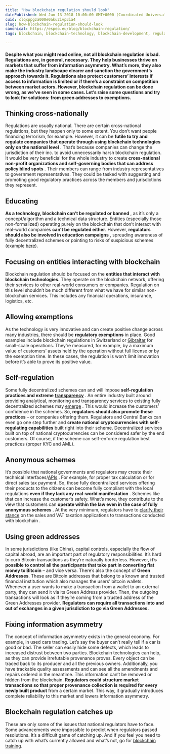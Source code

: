 ```yaml
---
title: "How blockchain regulation should look"
datePublished: Wed Jun 13 2018 10:00:00 GMT+0000 (Coordinated Universal Time)
cuid: clqxppgza000e0aku2ivp3ia4
slug: how-blockchain-regulation-should-look
canonical: https://espeo.eu/blog/blockchain-regulation/
tags: blockchain, blockchain-technology, blockchain-development, regulations

---
```


#### **Despite what you might read online, not all blockchain regulation is bad. Regulations are, in general, necessary. They help businesses thrive on markets that suffer from information asymmetry. What’s more, they also make the industry landscape clearer and sanction the government’s approach towards it. Regulations also protect customers’ interests if access to information is limited or if there’s a constraint on competition between market actors. However, blockchain regulation can be done wrong, as we’ve seen in some cases. Let’s raise some questions and try to look for solutions: from green addresses to exemptions.**

## **Thinking cross-nationally**

Regulations are usually national. There are certain cross-national regulations, but they happen only to some extent. You don’t want people financing terrorism, for example. However, it can be **futile to try and regulate companies that operate through using blockchain technologies only on the national level** . That’s because companies can change the jurisdiction of their inc. to avoid unnecessarily harsh blockchain regulation. It would be very beneficial for the whole industry to create **cross-national non-profit organizations and self-governing bodies that can address policy blind spots** . Their members can range from industry representatives to government representatives. They could be tasked with suggesting and promoting good regulatory practices across the members and jurisdictions they represent.

## **Educating**

**As a technology, blockchain can’t be regulated or banned** , as it’s only a concept/algorithm and a technical data structure. Entities (especially those non-formalized) operating purely on the blockchain that don’t interact with real-world companies **can’t be regulated either**. However, **regulators should also be involved in education campaigns** , spreading awareness of fully decentralized schemes or pointing to risks of suspicious schemes (example [here](https://en.wikipedia.org/wiki/OneCoin)).

## **Focusing on entities interacting with blockchain**

Blockchain regulation should be focused on the **entities that interact with blockchain technologies.** They operate on the blockchain network, offering their services to other real-world consumers or companies. Regulation on this level shouldn’t be much different from what we have for similar non-blockchain services. This includes any financial operations, insurance, logistics, etc.

## **Allowing exemptions**

As the technology is very innovative and can create positive change across many industries, there should be **regulatory exemptions** in place. Good examples include blockchain regulations in Switzerland or [Gibraltar](http://www.gibraltarfinance.gi/downloads/20170508-dlt-consultation-published-version.pdf) for small-scale operations. They’re measured, for example, by a maximum value of customers’ assets held by the operation without full license or by the exemption time. In these cases, the regulation is won’t limit innovation before it’s able to prove its positive value.

## **Self-regulation**

Some fully decentralized schemes can and will impose **self-regulation practices and extreme** [**transparency**](https://papers.ssrn.com/sol3/papers.cfm?abstract_id=822385) . An entire industry built around providing analytical, monitoring and transparency services to existing fully decentralized schemes may [emerge](https://medium.com/@MyFunSpirit/eu-commits-%C3%A25-million-to-fund-blockchain-surveillance-research-f818731770b6) . This would increase the customers’ confidence in the schemes. So, **regulators should also promote these practices** – or companies offering them. Regulators and Central Banks can even go one step further and **create national cryptocurrencies** **with self-regulating capabilities** built right into their scheme. Decentralized services built on top of national cryptocurrencies can be considered safer by the end customers. Of course, if the scheme can self-enforce regulation best practices (proper KYC and AML).

## **Anonymous schemes**

It’s possible that national governments and regulators may create their technical interfaces/[APIs](https://www.webopedia.com/TERM/A/API.html) . For example, for proper tax calculation or for direct sales tax payment. So, those fully decentralized services offering their products to the citizens can become fully compliant with the local regulations **even if they lack any real-world manifestation** . Schemes like that can increase the customer’s safety. What’s more, they contribute to the view that customers can **operate within the law even in the case of fully anonymous schemes** . At the very minimum, regulators have to [clarify their stance](https://news.bitcoin.com/japan-sale-bitcoin-exempt-consumption-tax/) on the sales and VAT taxation applications to transactions conducted with blockchain .

## **Using green addresses**

In some jurisdictions (like China), capital controls, especially the flow of capital abroad, are an important part of regulatory responsibilities. It’s hard to curb Bitcoin transactions as they’re naturally borderless. However, **it’s possible to control all the participants that take part in converting fiat money to Bitcoin** – and vice versa. There’s also the concept of **Green Addresses**. These are Bitcoin addresses that belong to a known and trusted financial institution which also manages the users’ bitcoin wallets. Whenever a user wants to make a transaction from a wallet to an external party, they can send it via its Green Address provider. Then, the outgoing transactions will look as if they’re coming from a trusted address of the Green Addresses provider. **Regulators can require all transactions into and out of exchanges in a given jurisdiction to go via Green Addresses.**

## **Fixing information asymmetry**

The concept of information asymmetry exists in the general economy. For example, in used cars trading. Let’s say the buyer can’t really tell if a car is good or bad. The seller can easily hide some defects, which leads to increased distrust between two parties. Blockchain technologies can help, as they can provide irrefutable provenance proves. Every object can be traced back to its producer and all the previous owners. Additionally, you have trackable quality assessments and can see all the amendments and repairs ordered in the meantime. This information can’t be removed or hidden from the blockchain. **Regulators could structure market transactions so that proper provenance collection is required for every newly built product** from a certain market. This way, it gradually introduces complete reliability to this market and lowers information asymmetry.

## **Blockchain regulation catches up**

These are only some of the issues that national regulators have to face. Some advancements were impossible to predict when regulators passed resolutions. It’s a difficult game of catching up. And if you feel you need to catch up with what’s currently allowed and what’s not, go for [blockchain training](https://espeoblockchain.com/blockchain-training/).